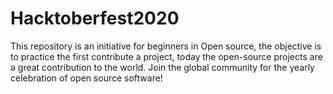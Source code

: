 # Hacktoberfest2020
This repository is an initiative for beginners in Open source, the objective is to practice the first contribute a project, today the open-source projects are a great contribution to the world. Join the global community for the yearly celebration of open source software!
